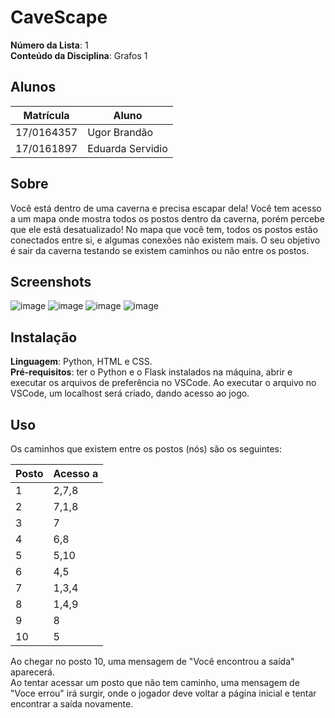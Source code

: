 

# CaveScape

**Número da Lista**: 1 <br>
**Conteúdo da Disciplina**: Grafos 1

## Alunos
|Matrícula | Aluno |
| -- | -- |
| 17/0164357  |  Ugor Brandão |
| 17/0161897 | Eduarda Servidio |

## Sobre  
Você está dentro de uma caverna e precisa escapar dela! Você tem acesso a um mapa onde mostra todos os postos dentro da caverna, porém percebe que ele está desatualizado! No mapa que você tem, todos os postos estão conectados entre si, e algumas conexões não existem mais. O seu objetivo é sair da caverna testando se existem caminhos ou não entre os postos.

## Screenshots
![image](https://user-images.githubusercontent.com/52542729/152828799-4331f393-4844-427b-b8d2-a9ac5e86f17f.png)
![image](https://user-images.githubusercontent.com/52542729/152828897-3e5b8100-7fd7-4b01-8303-e2df8e3e13e4.png)
![image](https://user-images.githubusercontent.com/52542729/152828973-291a6a34-b4f1-4ab0-8ed4-f441491685a1.png)
![image](https://user-images.githubusercontent.com/52542729/152829049-8edab551-e090-46b2-a39b-daf529c63a82.png)


## Instalação 
**Linguagem**: Python, HTML e CSS. <br>
**Pré-requisitos**: ter o Python e o Flask instalados na máquina, abrir e executar os arquivos de preferência no VSCode.
Ao executar o arquivo no VSCode, um localhost será criado, dando acesso ao jogo.

## Uso 
Os caminhos que existem entre os postos (nós) são os seguintes:

| Posto | Acesso a |
| -- | -- |
| 1  | 2,7,8 |
| 2  | 7,1,8 |
| 3  | 7 |
| 4  | 6,8 |
| 5  | 5,10 |
| 6  | 4,5 |
| 7  | 1,3,4 |
| 8  | 1,4,9 |
| 9  | 8 |
| 10  | 5 |

Ao chegar no posto 10, uma mensagem de "Você encontrou a saída" aparecerá. <br> 
Ao tentar acessar um posto que não tem caminho, uma mensagem de "Voce errou" irá surgir, onde o jogador deve voltar a página inicial e tentar encontrar a saída novamente.
